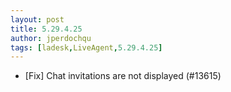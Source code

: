 ```yaml
---
layout: post
title: 5.29.4.25
author: jperdochqu
tags: [ladesk,LiveAgent,5.29.4.25]
---
```


- [Fix] Chat invitations are not displayed (#13615)
